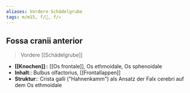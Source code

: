 ```yaml
---
aliases: Vordere Schädelgrube
tags: m/m15, f/🧠, f/💀
---
```

## Fossa cranii anterior
> Vordere [[Schädelgrube]]
- **[[Knochen]]**:: [[Os frontale]], Os ethmoidale, Os sphenoidale
- **Inhalt**:: Bulbus olfactorius, [[Frontallappen]]
- **Struktur**:: Crista galli ("Hahnenkamm") als Ansatz der Falx cerebri auf dem Os ethmoidale